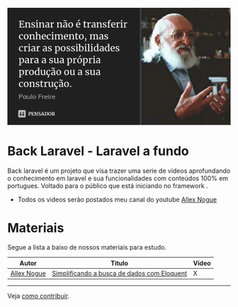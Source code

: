 ![](paulo_freire.jpg)
# Back Laravel - Laravel a fundo 

Back laravel é um projeto que visa trazer uma serie de videos aprofundando o conhecimento em laravel e sua funcionalidades com conteúdos 100% em portugues. Voltado para o público que está iniciando no framework .

  - Todos os videos serão postados meu canal do youtube  [Allex Nogue](https://youtube.com/AllexNogue) 

# Materiais 
Segue a lista a baixo de nossos materiais para estudo.

| Autor | Titulo | Vídeo |
| ------ | ------ | ------- |
| <a href="http://alexnogueira.com" target="_blank">Allex Nogue</a> | [Simplificando a busca de dados com Eloquent](/models/simplificando.md) | X |




-------------
Veja [como contribuir]().
